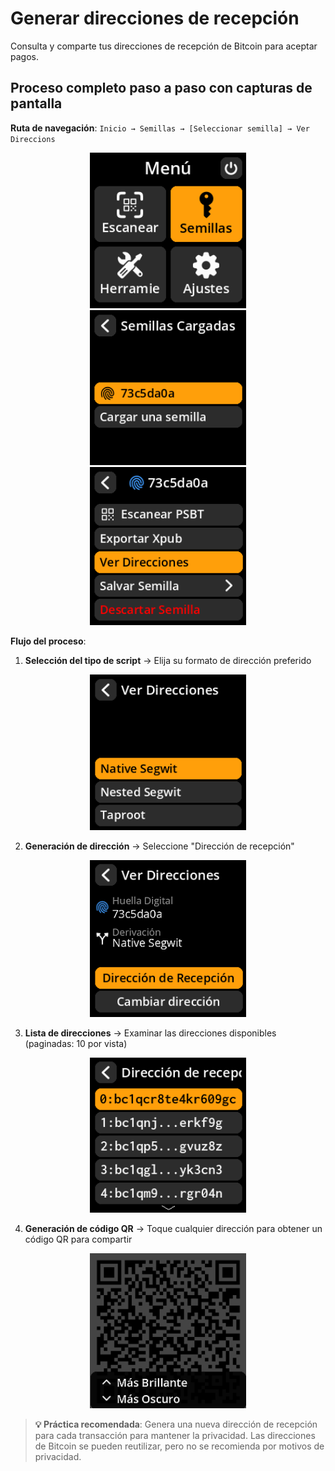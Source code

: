 # Generar direcciones de recepción

Consulta y comparte tus direcciones de recepción de Bitcoin para aceptar pagos.

## Proceso completo paso a paso con capturas de pantalla

**Ruta de navegación**: `Inicio → Semillas → [Seleccionar semilla] → Ver Direccions`

<div align="center">
     <img src="images/SeedOptionSelectView.png" alt="Flujo de navegación de Seeds" width="250"/>
</div>
<div align="center">
     <img src="images/SavedSeedSelectView.png" alt="Selección de formato de dirección" width="250"/>
</div>
<div align="center">
     <img src="images/AddressExplorerSelectView.png" alt="Selección de formato de dirección" width="250"/>
</div>

**Flujo del proceso**:

1. **Selección del tipo de script** → Elija su formato de dirección preferido

<div align="center">
     <img src="images/ScriptTypeOptions.png" alt="Selección de formato de dirección" width="250"/>
</div>

2. **Generación de dirección** → Seleccione "Dirección de recepción"

<div align="center">
     <img src="images/ReceiveAddressOptionSelectView.png" alt="Opción de recibir direcciones" width="250"/>
</div>

3. **Lista de direcciones** → Examinar las direcciones disponibles (paginadas: 10 por vista)

<div align="center">
     <img src="images/AddressExplorerReceiverAddressListView.png" alt="Lista de direcciones paginadas" width="250"/>
</div>

4. **Generación de código QR** → Toque cualquier dirección para obtener un código QR para compartir

<div align="center">
     <img src="images/AddressExplorerQRView.png" alt="Código QR de dirección para compartir" width="250"/>
</div>

> **💡 Práctica recomendada**: Genera una nueva dirección de recepción para cada transacción para mantener la privacidad. Las direcciones de Bitcoin se pueden reutilizar, pero no se recomienda por motivos de privacidad.
